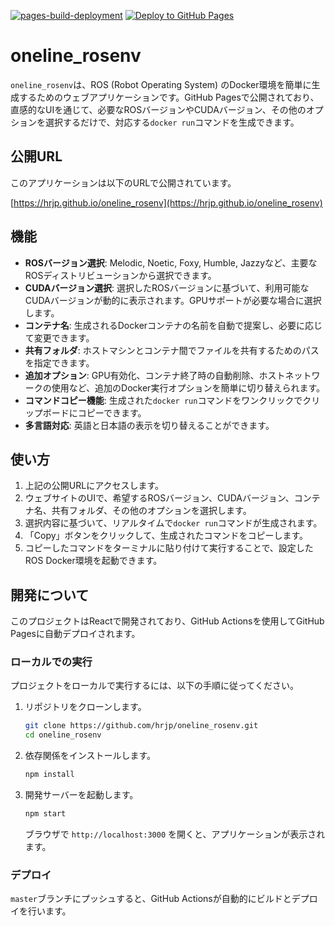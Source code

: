 [![pages-build-deployment](https://github.com/hrjp/oneline_rosenv/actions/workflows/pages/pages-build-deployment/badge.svg)](https://github.com/hrjp/oneline_rosenv/actions/workflows/pages/pages-build-deployment)
[![Deploy to GitHub Pages](https://github.com/hrjp/oneline_rosenv/actions/workflows/deploy.yml/badge.svg)](https://github.com/hrjp/oneline_rosenv/actions/workflows/deploy.yml)
# oneline_rosenv

`oneline_rosenv`は、ROS (Robot Operating System) のDocker環境を簡単に生成するためのウェブアプリケーションです。GitHub Pagesで公開されており、直感的なUIを通じて、必要なROSバージョンやCUDAバージョン、その他のオプションを選択するだけで、対応する`docker run`コマンドを生成できます。

## 公開URL

このアプリケーションは以下のURLで公開されています。

[https://hrjp.github.io/oneline_rosenv](https://hrjp.github.io/oneline_rosenv)

## 機能

- **ROSバージョン選択**: Melodic, Noetic, Foxy, Humble, Jazzyなど、主要なROSディストリビューションから選択できます。
- **CUDAバージョン選択**: 選択したROSバージョンに基づいて、利用可能なCUDAバージョンが動的に表示されます。GPUサポートが必要な場合に選択します。
- **コンテナ名**: 生成されるDockerコンテナの名前を自動で提案し、必要に応じて変更できます。
- **共有フォルダ**: ホストマシンとコンテナ間でファイルを共有するためのパスを指定できます。
- **追加オプション**: GPU有効化、コンテナ終了時の自動削除、ホストネットワークの使用など、追加のDocker実行オプションを簡単に切り替えられます。
- **コマンドコピー機能**: 生成された`docker run`コマンドをワンクリックでクリップボードにコピーできます。
- **多言語対応**: 英語と日本語の表示を切り替えることができます。

## 使い方

1.  上記の公開URLにアクセスします。
2.  ウェブサイトのUIで、希望するROSバージョン、CUDAバージョン、コンテナ名、共有フォルダ、その他のオプションを選択します。
3.  選択内容に基づいて、リアルタイムで`docker run`コマンドが生成されます。
4.  「Copy」ボタンをクリックして、生成されたコマンドをコピーします。
5.  コピーしたコマンドをターミナルに貼り付けて実行することで、設定したROS Docker環境を起動できます。

## 開発について

このプロジェクトはReactで開発されており、GitHub Actionsを使用してGitHub Pagesに自動デプロイされます。

### ローカルでの実行

プロジェクトをローカルで実行するには、以下の手順に従ってください。

1.  リポジトリをクローンします。
    ```bash
    git clone https://github.com/hrjp/oneline_rosenv.git
    cd oneline_rosenv
    ```
2.  依存関係をインストールします。
    ```bash
    npm install
    ```
3.  開発サーバーを起動します。
    ```bash
    npm start
    ```
    ブラウザで `http://localhost:3000` を開くと、アプリケーションが表示されます。

### デプロイ

`master`ブランチにプッシュすると、GitHub Actionsが自動的にビルドとデプロイを行います。
